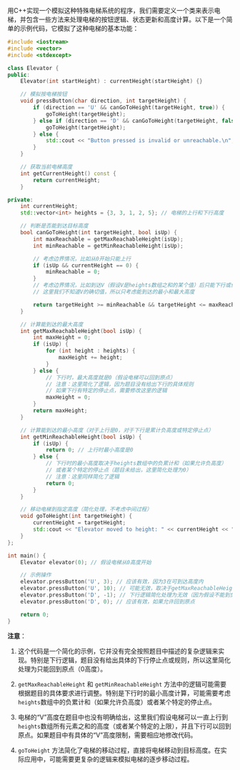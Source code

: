 用C++实现一个模拟这种特殊电梯系统的程序，我们需要定义一个类来表示电梯，并包含一些方法来处理电梯的按钮逻辑、状态更新和高度计算。以下是一个简单的示例代码，它模拟了这种电梯的基本功能：

```cpp
#include <iostream>
#include <vector>
#include <stdexcept>

class Elevator {
public:
    Elevator(int startHeight) : currentHeight(startHeight) {}

    // 模拟按电梯按钮
    void pressButton(char direction, int targetHeight) {
        if (direction == 'U' && canGoToHeight(targetHeight, true)) {
            goToHeight(targetHeight);
        } else if (direction == 'D' && canGoToHeight(targetHeight, false)) {
            goToHeight(targetHeight);
        } else {
            std::cout << "Button pressed is invalid or unreachable.\n";
        }
    }

    // 获取当前电梯高度
    int getCurrentHeight() const {
        return currentHeight;
    }

private:
    int currentHeight;
    std::vector<int> heights = {3, 3, 1, 2, 5}; // 电梯的上行和下行高度

    // 判断是否能到达目标高度
    bool canGoToHeight(int targetHeight, bool isUp) {
        int maxReachable = getMaxReachableHeight(isUp);
        int minReachable = getMinReachableHeight(isUp);

        // 考虑边界情况，比如从0开始只能上行
        if (isUp && currentHeight == 0) {
            minReachable = 0;
        }
        // 考虑边界情况，比如到达V（假设V是heights数组之和的某个值）后只能下行或保持
        // 这里我们不知道V的确切值，所以只考虑能到达的最小和最大高度

        return targetHeight >= minReachable && targetHeight <= maxReachable;
    }

    // 计算能到达的最大高度
    int getMaxReachableHeight(bool isUp) {
        int maxHeight = 0;
        if (isUp) {
            for (int height : heights) {
                maxHeight += height;
            }
        } else {
            // 下行时，最大高度就是0（假设电梯可以回到原点）
            // 注意：这里简化了逻辑，因为题目没有给出下行的具体规则
            // 如果下行有特定的停止点，需要修改这里的逻辑
            maxHeight = 0;
        }
        return maxHeight;
    }

    // 计算能到达的最小高度（对于上行是0，对于下行是累计负高度或特定停止点）
    int getMinReachableHeight(bool isUp) {
        if (isUp) {
            return 0; // 上行时最小高度是0
        } else {
            // 下行时的最小高度取决于heights数组中的负累计和（如果允许负高度）
            // 或者某个特定的停止点（题目未给出，这里简化处理为0）
            // 注意：这里同样简化了逻辑
            return 0;
        }
    }

    // 移动电梯到指定高度（简化处理，不考虑中间过程）
    void goToHeight(int targetHeight) {
        currentHeight = targetHeight;
        std::cout << "Elevator moved to height: " << currentHeight << "\n";
    }
};

int main() {
    Elevator elevator(0); // 假设电梯从0高度开始

    // 示例操作
    elevator.pressButton('U', 3); // 应该有效，因为3在可到达高度内
    elevator.pressButton('U', 10); // 可能无效，取决于getMaxReachableHeight的实现
    elevator.pressButton('D', -1); // 下行逻辑简化处理为无效（因为假设不能到负高度）
    elevator.pressButton('D', 0); // 应该有效，如果允许回到原点

    return 0;
}
```

**注意**：

1. 这个代码是一个简化的示例，它并没有完全按照题目中描述的复杂逻辑来实现。特别是下行逻辑，题目没有给出具体的下行停止点或规则，所以这里简化处理为只能回到原点（0高度）。

2. `getMaxReachableHeight` 和 `getMinReachableHeight` 方法中的逻辑可能需要根据题目的具体要求进行调整。特别是下行时的最小高度计算，可能需要考虑`heights`数组中的负累计和（如果允许负高度）或者某个特定的停止点。

3. 电梯的“V”高度在题目中也没有明确给出，这里我们假设电梯可以一直上行到`heights`数组所有元素之和的高度（或者某个特定的上限），并且下行可以回到原点。如果题目中有具体的“V”高度限制，需要相应地修改代码。

4. `goToHeight` 方法简化了电梯的移动过程，直接将电梯移动到目标高度。在实际应用中，可能需要更复杂的逻辑来模拟电梯的逐步移动过程。